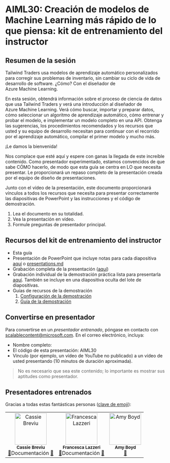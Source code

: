
# <a name="aiml30--start-building-machine-learning-models-faster-than-you-think--train-the-trainer"></a>AIML30: Creación de modelos de Machine Learning más rápido de lo que piensa: kit de entrenamiento del instructor


## <a name="session-abstract"></a>Resumen de la sesión

Tailwind Traders usa modelos de aprendizaje automático personalizados para corregir sus problemas de inventario, sin cambiar su ciclo de vida de desarrollo de software. ¿Cómo? Con el diseñador de Azure Machine Learning.
 
En esta sesión, obtendrá información sobre el proceso de ciencia de datos que usa Tailwind Traders y verá una introducción al diseñador de Azure Machine Learning. Verá cómo buscar, importar y preparar datos, cómo seleccionar un algoritmo de aprendizaje automático, cómo entrenar y probar el modelo, e implementar un modelo completo en una API. Obtenga las sugerencias, los procedimientos recomendados y los recursos que usted y su equipo de desarrollo necesitan para continuar con el recorrido por el aprendizaje automático, compilar el primer modelo y mucho más.

¡Le damos la bienvenida! 

Nos complace que esté aquí y espere con ganas la llegada de este increíble contenido. Como presentador experimentado, estamos convencidos de que sabe CÓMO hacerlo, de modo que esta guía se centra en LO que necesita presentar. Le proporcionará un repaso completo de la presentación creada por el equipo de diseño de presentaciones. 

Junto con el vídeo de la presentación, este documento proporcionará vínculos a todos los recursos que necesita para presentar correctamente las diapositivas de PowerPoint y las instrucciones y el código de demostración.

1.  Lea el documento en su totalidad.
2.  Vea la presentación en vídeo.
3.  Formule preguntas de presentador principal.


## <a name="assets-in-train-the-trainer-kit"></a>Recursos del kit de entrenamiento del instructor

- Esta guía
- Presentación de PowerPoint que incluye notas para cada diapositiva [aquí](https://globaleventcdn.blob.core.windows.net/assets/aiml/aiml30/aiml30.pptx) o [presentations.md](https://github.com/microsoft/ignite-learning-paths-training-aiml/blob/master/aiml30/presentations.md)
- Grabación completa de la presentación ([aquí](https://www.youtube.com/watch?v=u1ppYaZuNmo&amp=&feature=youtu.be))
- Grabación individual de la demostración práctica lista para presentarla [aquí](https://globaleventcdn.blob.core.windows.net/assets/aiml/aiml30/FullIgniteModelBuildDemo.mp4). También se incluye en una diapositiva oculta del lote de diapositivas.
- Guías de recursos de la demostración
    1. [Configuración de la demostración](demosetup.md)
    2. [Guía de la demostración](demoguide.md)

## <a name="become-a-presenter"></a>Convertirse en presentador

Para convertirse en un *presentador entrenado*, póngase en contacto con [scalablecontent@microsoft.com](mailto:scalablecontent@microsoft.com). En el correo electrónico, incluya:

- Nombre completo:
- El código de esta presentación: AIML30
- Vínculo (por ejemplo, un vídeo de YouTube no publicado) a un vídeo de usted presentando (10 minutos de duración aproximada). 

> No es necesario que sea este contenido; lo importante es mostrar sus aptitudes como presentador.


## <a name="trained-presenters"></a>Presentadores entrenados

Gracias a todas estas fantásticas personas ([clave de emoji](https://allcontributors.org/docs/en/emoji-key)):

<!-- ALL-CONTRIBUTORS-LIST:START - Do not remove or modify this section -->
<!-- prettier-ignore -->

<table>
<tr>
    <td align="center">
        <img src="https://media.licdn.com/dms/image/C4E03AQFV-bjxXWxeIw/profile-displayphoto-shrink_200_200/0?e=1575504000&v=beta&t=i0CssIxPnjai9cTjruIvKVrACO0J2qCCJRm-PLEI1q0" width="100px;" alt="Cassie Breviu"/><br />
        <sub><b>Cassie Breviu</b></sub><br />
            <a href="https://github.com/microsoft/ignite-learning-paths-training-aiml/aiml30/" title="Presentación">📢</a>Documentación
            <a href="https://github.com/microsoft/ignite-learning-paths-training-aiml/aiml30/" title="">📖</a>
    </td>
        <td align="center">
        <img src="https://developer.microsoft.com/en-us/advocates/media/profiles/francesca-lazzeri.png" width="100px;" alt="Francesca Lazzeri"/><br />
        <sub><b>Francesca Lazzeri</b></sub><br />
            <a href="https://github.com/microsoft/ignite-learning-paths-training-aiml/aiml30/" title="Presentación">📢</a>Documentación
            <a href="https://github.com/microsoft/ignite-learning-paths-training-aiml/aiml30/" title="">📖</a>
    </td>
        <td align="center"><a href="https://github.com/amynic">
        <img src="https://avatars3.githubusercontent.com/u/13828867?s=400&u=f6aca8528d65d6c191114d3a7328b46137eda162&v=4" width="100px;" alt="Amy Boyd"/><br />
        <sub><b>Amy Boyd</b></sub></a><br />
            <a href="https://github.com/microsoft/ignite-learning-paths-training-aiml/blob/master/aiml30/presentations.md" title="Presentación">📢</a>
    </td>
</tr></table>

<!-- ALL-CONTRIBUTORS-LIST:END -->
